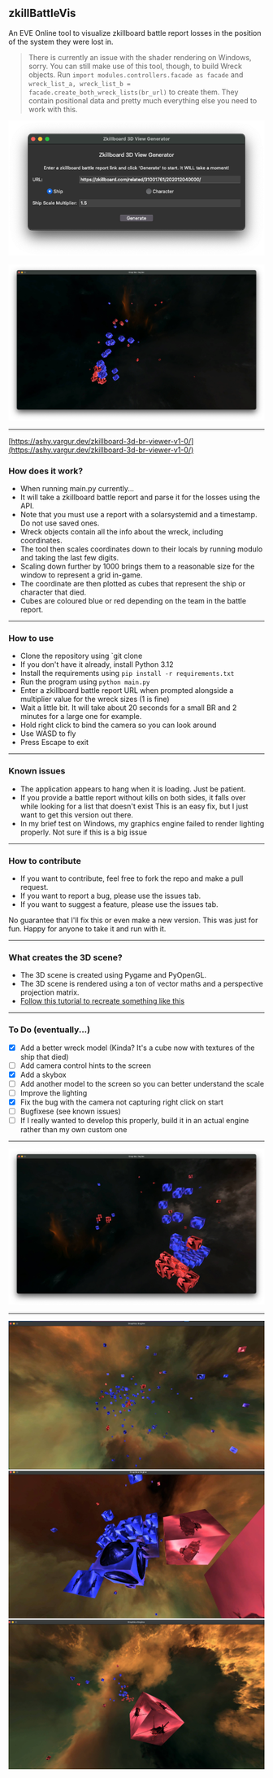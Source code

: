 ## zkillBattleVis
An EVE Online tool to visualize zkillboard battle report losses in the position of the system they were lost in.

> There is currently an issue with the shader rendering on Windows, sorry. You can still make use of this tool, though, to build Wreck objects.
> Run `import modules.controllers.facade as facade` and `wreck_list_a, wreck_list_b = facade.create_both_wreck_lists(br_url)` to create them.
> They contain positional data and pretty much everything else you need to work with this.

![Screenshot](screenshot1.png)

![Screenshot](screenshot2.png)

---

[https://ashy.vargur.dev/zkillboard-3d-br-viewer-v1-0/](https://ashy.vargur.dev/zkillboard-3d-br-viewer-v1-0/)

### How does it work?

- When running main.py currently...
- It will take a zkillboard battle report and parse it for the losses using the API.
- Note that you must use a report with a solarsystemid and a timestamp. Do not use saved ones.
- Wreck objects contain all the info about the wreck, including coordinates.
- The tool then scales coordinates down to their locals by running modulo and taking the last few digits.
- Scaling down further by 1000 brings them to a reasonable size for the window to represent a grid in-game.
- The coordinate are then plotted as cubes that represent the ship or character that died.
- Cubes are coloured blue or red depending on the team in the battle report.

---

### How to use

- Clone the repository using `git clone
- If you don't have it already, install Python 3.12
- Install the requirements using `pip install -r requirements.txt`
- Run the program using `python main.py`
- Enter a zkillboard battle report URL when prompted alongside a multiplier value for the wreck sizes (1 is fine)
- Wait a little bit. It will take about 20 seconds for a small BR and 2 minutes for a large one for example.
- Hold right click to bind the camera so you can look around
- Use WASD to fly
- Press Escape to exit

---

### Known issues

- The application appears to hang when it is loading. Just be patient.
- If you provide a battle report without kills on both sides, it falls over while looking for a list that doesn't exist
This is an easy fix, but I just want to get this version out there.
- In my brief test on Windows, my graphics engine failed to render lighting properly.
Not sure if this is a big issue

---

### How to contribute

- If you want to contribute, feel free to fork the repo and make a pull request.
- If you want to report a bug, please use the issues tab.
- If you want to suggest a feature, please use the issues tab.

No guarantee that I'll fix this or even make a new version. This was just for fun. 
Happy for anyone to take it and run with it.

---

### What creates the 3D scene?

- The 3D scene is created using Pygame and PyOpenGL.
- The 3D scene is rendered using a ton of vector maths and a perspective projection matrix.
- [Follow this tutorial to recreate something like this](https://www.youtube.com/watch?v=eJDIsFJN4OQ) 


---

### To Do (eventually...)

- [x] Add a better wreck model (Kinda? It's a cube now with textures of the ship that died)
- [ ] Add camera control hints to the screen
- [x] Add a skybox
- [ ] Add another model to the screen so you can better understand the scale
- [ ] Improve the lighting
- [x] Fix the bug with the camera not capturing right click on start
- [ ] Bugfixese (see known issues)
- [ ] If I really wanted to develop this properly, build it in an actual engine rather than my own custom one

---



![Screenshot](screenshot3.png)

---

![Screenshot](screenshot4.png)
![Screenshot](screenshot5.png)
![Screenshot](screenshot6.png)
